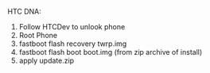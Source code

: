 HTC DNA:
1) Follow HTCDev to unlook phone
2) Root Phone
3) fastboot flash recovery twrp.img
4) fastboot flash boot boot.img (from zip archive of install)
5) apply update.zip
